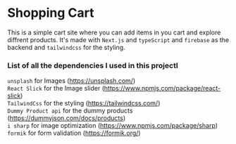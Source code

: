 # Shopping Cart

This is a simple cart site where you can add items in you cart and explore diffrent products. It's made with `Next.js` and `typeScript` and `firebase` as the backend and `tailwindcss` for the styling.

### List of all the dependencies I used in this projectl

`unsplash` for Images (https://unsplash.com/)<br>
`React Slick` for the Image slider (https://www.npmjs.com/package/react-slick)<br>
`TailwindCss` for the styling (https://tailwindcss.com/)<br>
`Dummy Product api` for the dummy products (https://dummyjson.com/docs/products)<br>
``i sharp`` for image optimization (https://www.npmjs.com/package/sharp)<br>
``formik`` for form validation (https://formik.org/)
